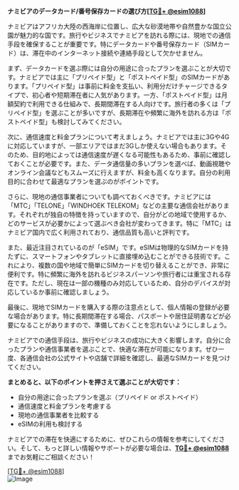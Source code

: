 **ナミビアのデータカード/番号保存カードの選び方[[TG💪+ @esim1088](https://t.me/s/esim1088)]**

ナミビアはアフリカ大陸の西海岸に位置し、広大な砂漠地帯や自然豊かな国立公園が魅力的な国です。旅行やビジネスでナミビアを訪れる際には、現地での通信手段を確保することが重要です。特にデータカードや番号保存カード（SIMカード）は、滞在中のインターネット接続や連絡手段として欠かせません。

まず、データカードを選ぶ際には自分の用途に合ったプランを選ぶことが大切です。ナミビアでは主に「プリペイド型」と「ポストペイド型」のSIMカードがあります。「プリペイド型」は事前に料金を支払い、利用分だけチャージできるタイプで、初心者や短期滞在者に人気があります。一方、「ポストペイド型」は月額契約で利用できる仕組みで、長期間滞在する人向けです。旅行者の多くは「プリペイド型」を選ぶことが多いですが、長期滞在や頻繁に海外を訪れる方は「ポストペイド型」も検討してみてください。

次に、通信速度と料金プランについて考えましょう。ナミビアでは主に3Gや4Gに対応していますが、一部エリアではまだ3Gしか使えない場合もあります。そのため、目的地によっては通信速度が遅くなる可能性もあるため、事前に確認しておくことが必要です。また、データ通信量の多いプランを選べば、動画視聴やオンライン会議などもスムーズに行えますが、料金も高くなります。自分の利用目的に合わせて最適なプランを選ぶのがポイントです。

さらに、現地の通信事業者についても調べておくべきです。ナミビアには「MTC」「TELONE」「WINDHOEK TELEKOM」などの主要な通信会社があります。それぞれが独自の特徴を持っていますので、自分がどの地域で使用するか、どのサービスが必要かによって選ぶべき会社が変わってきます。特に「MTC」はナミビア国内で広く利用されており、通信品質も高いと評判です。

また、最近注目されているのが「eSIM」です。eSIMは物理的なSIMカードを持たずに、スマートフォンやタブレットに直接埋め込むことができる技術です。これにより、複数の国や地域で簡単にSIMカードを切り替えることができ、非常に便利です。特に頻繁に海外を訪れるビジネスパーソンや旅行者には重宝される存在です。ただし、現在は一部の機種のみ対応しているため、自分のデバイスが対応しているか事前に確認しましょう。

最後に、現地でSIMカードを購入する際の注意点として、個人情報の登録が必要な場合があります。特に長期間滞在する場合、パスポートや居住証明書などが必要になることがありますので、準備しておくことを忘れないようにしましょう。

ナミビアでの通信手段は、旅行やビジネスの成功に大きく影響します。自分に合ったプランや通信事業者を選ぶことで、快適な滞在が可能になります。ぜひ一度、各通信会社の公式サイトや店舗で詳細を確認し、最適なSIMカードを見つけてください。

**まとめると、以下のポイントを押さえて選ぶことが大切です：**
- 自分の用途に合ったプランを選ぶ（プリペイド or ポストペイド）
- 通信速度と料金プランを考慮する
- 現地の通信事業者を比較する
- eSIMの利用も検討する

ナミビアでの滞在を快適にするために、ぜひこれらの情報を参考にしてください。そして、もっと詳しい情報やサポートが必要な場合は、**[TG💪+ @esim1088](https://t.me/s/esim1088)** までお気軽にご相談ください！

[[TG💪+ @esim1088](https://t.me/s/esim1088)]  
![Image](https://i.postimg.cc/Y0z9fWf4/image.png)
